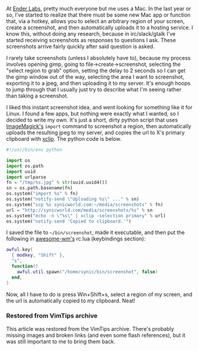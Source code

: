 <!-- :metadata:

title: Awesome-wm screenshot hotkey
tags: Programming, Linux
published: 2015-02-12T17:18:03-0700
summary:

At [Ender Labs](http://enderlabs.com), pretty much everyone but me uses a Mac.
In the last year or so, I've started to realize that there must be some new Mac
app or function that, via a hotkey, allows you to select an arbitrary region of
your screen, create a screenshot, and then automatically uploads it to a
hosting service. I know this, without doing any research, because in
irc/slack/gtalk I've started receiving screenshots as responses to questions I
ask. These screenshots arrive fairly quickly after said question is asked.

-->

At [Ender Labs](http://enderlabs.com), pretty much everyone but me uses a Mac.
In the last year or so, I've started to realize that there must be some new Mac
app or function that, via a hotkey, allows you to select an arbitrary region of
your screen, create a screenshot, and then automatically uploads it to a
hosting service. I know this, without doing any research, because in
irc/slack/gtalk I've started receiving screenshots as responses to questions I
ask. These screenshots arrive fairly quickly after said question is asked.

I rarely take screenshots (unless I absolutely have to), because my process
involves opening gimp, going to file->create->screenshot, selecting the "select
region to grab" option, setting the delay to 2 seconds so I can get the gimp
window out of the way, selecting the area I want to screenshot, exporting it to
a jpeg, and then uploading it to my server. It's enough hoops to jump through
that I usually just try to describe what I'm seeing rather than taking a
screenshot.

I liked this instant screenshot idea, and went looking for something like it
for Linux. I found a few apps, but nothing were exactly what I wanted, so I
decided to write my own. It's just a short, dirty python script that uses
[ImageMagick's](http://www.imagemagick.org/) `import` command to screenshot
a region, then automatically uploads the resulting jpeg to my server, and
copies the url to X's primary clipboard with
[xclip](http://linux.die.net/man/1/xclip). The python code is below.

```python
#!/usr/bin/env python

import os
import os.path
import uuid
import urlparse
fn = "/tmp/%s.jpg" % str(uuid.uuid4())
sn = os.path.basename(fn)
os.system("import %s" % fn)
os.system("notify-send \"Uploading %s\" ..." % sn)
os.system("scp %s synicworld.com:~/media/screenshots" % fn)
url = "http://synicworld.com/media/screenshots/%s" % sn
os.system("echo -n \"%s\" | xclip -selection primary" % url)
os.system("notify-send 'Copied to clipboard.'")
```

I saved the file to `~/bin/screenshot`, made it executable, and then put the
following in [awesome-wm's](http://awesome.naquadah.org/) rc.lua (keybindings
section):

```lua
awful.key(
  { modkey, "Shift" },
  "s",
  function()
    awful.util.spawn("/home/synic/bin/screenshot", false)
  end,
)
```

Now, all I have to do is press Win+Shift+s, select a region of my screen, and
the url is automatically copied to my clipboard. Neat!

<div class="restored-from-archive">
  <h3>Restored from VimTips archive</h3>
  <p>
  This article was restored from the VimTips archive. There's probably
  missing images and broken links (and even some flash references), but it
  was still important to me to bring them back.
  </p>
</div>
